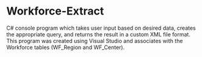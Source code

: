 # Workforce-Extract
C# console program which takes user input based on desired data, creates the appropriate query, and returns the result in a custom XML file format. This program was created using Visual Studio and associates with the Workforce tables (WF_Region and WF_Center).
